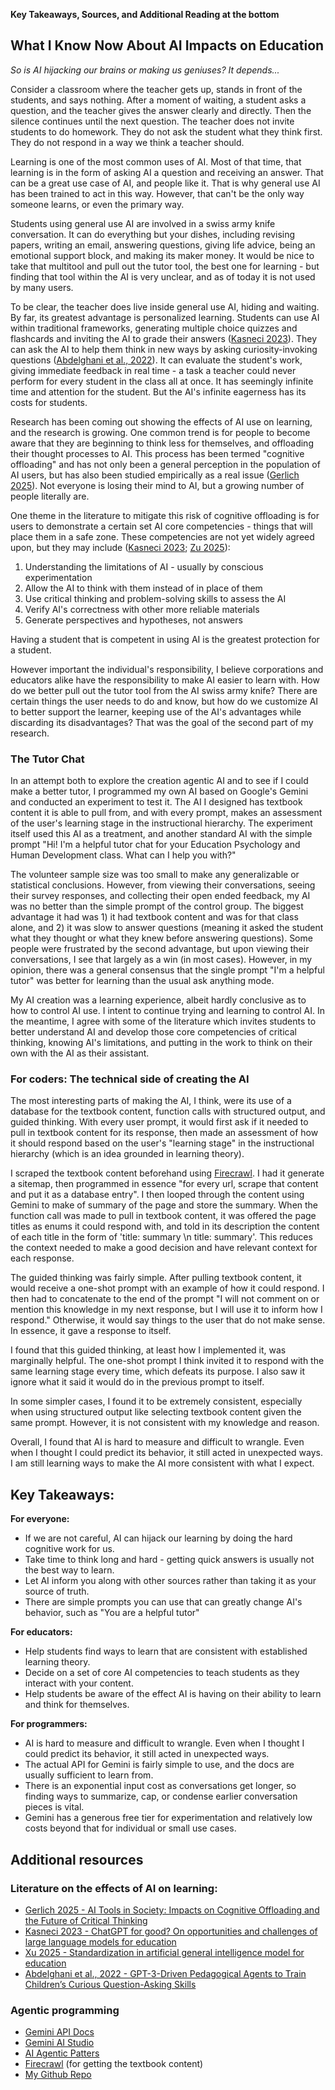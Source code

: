 **Key Takeaways, Sources, and Additional Reading at the bottom**

## What I Know Now About AI Impacts on Education

*So is AI hijacking our brains or making us geniuses? It depends...*

Consider a classroom where the teacher gets up, stands in front of the students, and says nothing. After a moment of waiting, a student asks a question, and the teacher gives the answer clearly and directly. Then the silence continues until the next question. The teacher does not invite students to do homework. They do not ask the student what they think first. They do not respond in a way we think a teacher should. 

Learning is one of the most common uses of AI. Most of that time, that learning is in the form of asking AI a question and receiving an answer. That can be a great use case of AI, and people like it. That is why general use AI has been trained to act in this way. However, that can't be the only way someone learns, or even the primary way.

Students using general use AI are involved in a swiss army knife conversation. It can do everything but your dishes, including revising papers, writing an email, answering questions, giving life advice, being an emotional support block, and making its maker money. It would be nice to take that multitool and pull out the tutor tool, the best one for learning - but finding that tool within the AI is very unclear, and as of today it is not used by many users.

To be clear, the teacher does live inside general use AI, hiding and waiting. By far, its greatest advantage is personalized learning. Students can use AI within traditional frameworks, generating multiple choice quizzes and flashcards and inviting the AI to grade their answers ([Kasneci 2023](https://doi.org/10.1016/j.lindif.2023.102274)). They can ask the AI to help them think in new ways by asking curiosity-invoking questions ([Abdelghani et al., 2022](https://www.sciencedirect.com/science/article/pii/S1041608023000195?ref=pdf_download&fr=RR-2&rr=944885ffbbcadf03#bb0005)). It can evaluate the student's work, giving immediate feedback in real time - a task a teacher could never perform for every student in the class all at once. It has seemingly infinite time and attention for the student. But the AI's infinite eagerness has its costs for students. 

Research has been coming out showing the effects of AI use on learning, and the research is growing. One common trend is for people to become aware that they are beginning to think less for themselves, and offloading their thought processes to AI. This process has been termed "cognitive offloading" and has not only been a general perception in the population of AI users, but has also been studied empirically as a real issue ([Gerlich 2025](https://doi.org/10.3390/soc15010006)). Not everyone is losing their mind to AI, but a growing number of people literally are.

One theme in the literature to mitigate this risk of cognitive offloading is for users to demonstrate a certain set AI core competencies - things that will place them in a safe zone. These competencies are not yet widely agreed upon, but they may include ([Kasneci 2023](https://doi.org/10.1016/j.lindif.2023.102274); [Zu 2025](https://doi.org/10.1016/j.csi.2025.104006)):
1. Understanding the limitations of AI - usually by conscious experimentation
2. Allow the AI to think with them instead of in place of them
3. Use critical thinking and problem-solving skills to assess the AI
4. Verify AI's correctness with other more reliable materials
5. Generate perspectives and hypotheses, not answers

Having a student that is competent in using AI is the greatest protection for a student. 

However important the individual's responsibility, I believe corporations and educators alike have the responsibility to make AI easier to learn with. How do we better pull out the tutor tool from the AI swiss army knife? There are certain things the user needs to do and know, but how do we customize AI to better support the learner, keeping use of the AI's advantages while discarding its disadvantages? That was the goal of the second part of my research.

### The Tutor Chat
In an attempt both to explore the creation agentic AI and to see if I could make a better tutor, I programmed my own AI based on Google's Gemini and conducted an experiment to test it. The AI I designed has textbook content it is able to pull from, and with every prompt, makes an assessment of the user's learning stage in the instructional hierarchy. The experiment itself used this AI as a treatment, and another standard AI with the simple prompt "Hi! I'm a helpful tutor chat for your Education Psychology and Human Development class. What can I help you with?"

The volunteer sample size was too small to make any generalizable or statistical conclusions. However, from viewing their conversations, seeing their survey responses, and collecting their open ended feedback, my AI was no better than the simple prompt of the control group. The biggest advantage it had was 1) it had textbook content and was for that class alone, and 2) it was slow to answer questions (meaning it asked the student what they thought or what they knew before answering questions). Some people were frustrated by the second advantage, but upon viewing their conversations, I see that largely as a win (in most cases). However, in my opinion, there was a general consensus that the single prompt "I'm a helpful tutor" was better for learning than the usual ask anything mode.

My AI creation was a learning experience, albeit hardly conclusive as to how to control AI use. I intent to continue trying and learning to control AI. In the meantime, I agree with some of the literature which invites students to better understand AI and develop those core competencies of critical thinking, knowing AI's limitations, and putting in the work to think on their own with the AI as their assistant.

### For coders: The technical side of creating the AI
The most interesting parts of making the AI, I think, were its use of a database for the textbook content, function calls with structured output, and guided thinking. With every user prompt, it would first ask if it needed to pull in textbook content for its response, then made an assessment of how it should respond based on the user's "learning stage" in the instructional hierarchy (which is an idea grounded in learning theory). 

I scraped the textbook content beforehand using [Firecrawl](firecrawl.dev). I had it generate a sitemap, then programmed in essence "for every url, scrape that content and put it as a database entry". I then looped through the content using Gemini to make of summary of the page and store the summary. When the function call was made to pull in textbook content, it was offered the page titles as enums it could respond with, and told in its description the content of each title in the form of 'title: summary \n title: summary'. This reduces the context needed to make a good decision and have relevant context for each response. 

The guided thinking was fairly simple. After pulling textbook content, it would receive a one-shot prompt with an example of how it could respond. I then had to concatenate to the end of the prompt "I will not comment on or mention this knowledge in my next response, but I will use it to inform how I respond." Otherwise, it would say things to the user that do not make sense. In essence, it gave a response to itself.

I found that this guided thinking, at least how I implemented it, was marginally helpful. The one-shot prompt I think invited it to respond with the same learning stage every time, which defeats its purpose. I also saw it ignore what it said it would do in the previous prompt to itself.

In some simpler cases, I found it to be extremely consistent, especially when using structured output like selecting textbook content given the same prompt. However, it is not consistent with my knowledge and reason.

Overall, I found that AI is hard to measure and difficult to wrangle. Even when I thought I could predict its behavior, it still acted in unexpected ways. I am still learning ways to make the AI more consistent with what I expect.


## Key Takeaways:
**For everyone:**
- If we are not careful, AI can hijack our learning by doing the hard cognitive work for us.
- Take time to think long and hard - getting quick answers is usually not the best way to learn.
- Let AI inform you along with other sources rather than taking it as your source of truth.
- There are simple prompts you can use that can greatly change AI's behavior, such as "You are a helpful tutor"

**For educators:**
- Help students find ways to learn that are consistent with established learning theory.
- Decide on a set of core AI competencies to teach students as they interact with your content.
- Help students be aware of the effect AI is having on their ability to learn and think for themselves.

**For programmers:**
- AI is hard to measure and difficult to wrangle. Even when I thought I could predict its behavior, it still acted in unexpected ways. 
- The actual API for Gemini is fairly simple to use, and the docs are usually sufficient to learn from. 
- There is an exponential input cost as conversations get longer, so finding ways to summarize, cap, or condense earlier conversation pieces is vital.
- Gemini has a generous free tier for experimentation and relatively low costs beyond that for individual or small use cases.


## Additional resources
### Literature on the effects of AI on learning:
- [Gerlich 2025 - AI Tools in Society: Impacts on Cognitive Offloading and the Future of Critical Thinking](https://doi.org/10.3390/soc15010006)
- [Kasneci 2023 - ChatGPT for good? On opportunities and challenges of large language models for education](https://doi.org/10.1016/j.lindif.2023.102274)
- [Xu 2025 - Standardization in artificial general intelligence model for education](https://doi.org/10.1016/j.csi.2025.104006)
- [Abdelghani et al., 2022 - GPT-3-Driven Pedagogical Agents to Train Children’s Curious Question-Asking Skills](https://doi.org/10.1007/s40593-023-00340-7)

### Agentic programming
- [Gemini API Docs](https://ai.google.dev/gemini-api/docs)
- [Gemini AI Studio](https://aistudio.google.com/)
- [AI Agentic Patters](https://www.philschmid.de/agentic-patterns)
- [Firecrawl](firecrawl.dev) (for getting the textbook content)
- [My Github Repo](https://github.com/jamesbeeson01/Chat-Interface)
